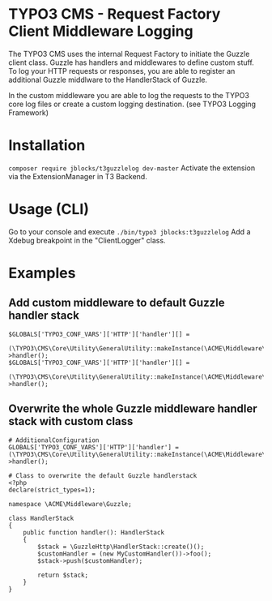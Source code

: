 # TYPO3 CMS  - Request Factory Client Middleware Logging

The TYPO3 CMS uses the internal Request Factory to initiate the Guzzle client class. Guzzle has handlers and middlewares to define custom stuff. To log your HTTP requests or responses, you are able to register an additional Guzzle middlware to the HandlerStack of Guzzle. 

In the custom middleware you are able to log the requests to the TYPO3 core log files or create a custom logging destination. (see TYPO3 Logging Framework)

# Installation
`composer require jblocks/t3guzzlelog dev-master`
Activate the extension via the ExtensionManager in T3 Backend. 

# Usage (CLI)
Go to your console and execute `./bin/typo3 jblocks:t3guzzlelog`
Add a Xdebug breakpoint in the "ClientLogger" class.


# Examples

## Add custom middleware to default Guzzle handler stack
```
$GLOBALS['TYPO3_CONF_VARS']['HTTP']['handler'][] =
        (\TYPO3\CMS\Core\Utility\GeneralUtility::makeInstance(\ACME\Middleware\Guzzle\ACustomMiddleware::class))->handler();
$GLOBALS['TYPO3_CONF_VARS']['HTTP']['handler'][] =
        (\TYPO3\CMS\Core\Utility\GeneralUtility::makeInstance(\ACME\Middleware\Guzzle\ASecondCustomMiddleware::class))->handler();
```

## Overwrite the whole Guzzle middleware handler stack with custom class
```
# AdditionalConfiguration
GLOBALS['TYPO3_CONF_VARS']['HTTP']['handler'] = (\TYPO3\CMS\Core\Utility\GeneralUtility::makeInstance(\ACME\Middleware\Guzzle\HandlerStack::class))->handler();

# Class to overwrite the default Guzzle handlerstack
<?php
declare(strict_types=1);

namespace \ACME\Middleware\Guzzle;

class HandlerStack
{
    public function handler(): HandlerStack
    {
        $stack = \GuzzleHttp\HandlerStack::create()();
        $customHandler = (new MyCustomHandler())->foo();
        $stack->push($customHandler);

        return $stack;
    }
}
```
